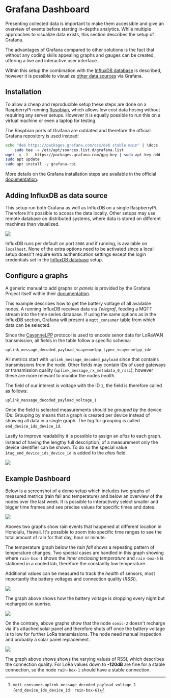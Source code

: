 # Grafana Dashboard

Presenting collected data is important to make them accessible and give an
overview of events before starting in-depths analytics. While multiple
approaches to visualize data exists, this section describes the setup of
Grafana.

The advantages of Grafana compared to other solutions is the fact that without
any coding skills appealing graphs and gauges can be created, offering a live
and interactive user interface.

Within this setup the combination with the [InfluxDB database](influxdb.md) is
described, however it is possible to visualize [other data sources][datasources]
via Grafana.

[datasources]: https://grafana.com/docs/grafana/latest/datasources/

## Installation

To allow a cheap and reproducible setup these steps are done on a RaspberryPi
running [Raspbian], which allows low cost data hosing without requiring any
server setups. However it is equally possible to run this on a virtual machine
or even a laptop for testing.

The Raspbian ports of Grafana are outdated and therefore the official
Grafana repository is used instead:

```bash
echo "deb https://packages.grafana.com/oss/deb stable main" | \docs
	sudo tee -a /etc/apt/sources.list.d/grafana.list 
wget -q -O - https://packages.grafana.com/gpg.key | sudo apt-key add -
sudo apt update
sudo apt install -y grafana-rpi
```

More details on the Grafana installation steps are available in the official
[documentation][grafana-debian].

## Adding InfluxDB as data source

This setup run both Grafana as well as InfluxDB on a single RaspberryPi.
Therefore it's possible to access the data locally. Other setups may use remote
database on distributed systems, where data is stored on different machines than
visualized.

![](../img/grafana_datasource.png)

InfluxDB runs per default on port `8086` and if running, is available on
`localhost`. None of the extra options need to be activated since a local setup
doesn't require extra authentication settings except the login credentials set
in the [InfluxDB database](influxdb.md) setup.


## Configure a graphs

A generic manual to add graphs or *panels* is provided by the Grafana Project
itself within their [documentation][panel].

This example describes how to get the battery voltage of all available nodes.
A running InfluxDB receives data via *Telegraf*, feeding a MQTT stream into the
time series database. If using the same options as in the InfluxDB section,
Grafana will present a `mqtt_consumer` table from which data can be selected.

Since the [CayenneLPP](/resources/cayennelpp) protocol is used to encode senor
data for LoRaWAN transmission, all fields in the table follow a specific schema:

```
uplink_message_decoded_payload_<cayennelpp_type>_<cayennelpp_id>
```

All metrics start with `uplink_message_decoded_payload` since that contains
transmissions from the node. Other fields may contain IDs of used gateways or
transmission quality (`uplink_message_rx_metadata_0_rssi`), however these are
more relevant to monitor the nodes *health*.

The field of our interest is voltage with the ID `1`, the field is therefore
called as follows:

```
uplink_message_decoded_payload_voltage_1
```

Once the field is selected measurements should be *grouped by* the device IDs.
Grouping by means that a graph is created per device instead of showing all data
in a single graph. The *tag* for grouping is called `end_device_ids_device_id`.

Lastly to improve readability it is possible to assign an *alias* to each graph.
Instead of having the lengthy full description[^1] of a measurement only the
device identifier can be shown. To do so the special value
`$tag_end_device_ids_device_id` is added to the *alias* field.

![](../img/grafana_add_voltage.png)

[^1]: `mqtt_consumer.uplink_message_decoded_payload_voltage_1 {end_device_ids_device_id: rain-box-6}`


[panel]: https://grafana.com/docs/grafana/latest/panels/add-a-panel/

## Example Dashboard

Below is a screenshot of a demo setup which includes two graphs of measured
metrics (rain fall and temperature) and below an overview of the nodes over the
last week. It is possible to interactively select smaller and bigger time frames
and see precise values for specific times and dates.

![](../img/grafana_rain_temperature.png)

Aboves two graphs show rain events that happened at different location in
Honolulu, Hawaii. It's possible to zoom into specific time ranges to see the
total amount of rain for that day, hour or minute.

The temperature graph below the *rain fall* shows a repeating pattern of
temperature changes. Two special cases are handled in this graph showing where
`rain-box-1` shows the *inner enclosing temperature* and `rain-box-6` is
stationed in a cooled lab, therefore the constantly low temperature.

Additional values can be measured to track the *health* of sensors, most
importantly the battery voltages and connection quality (*RSSI*).

![](../img/grafana_voltage.png)


The graph above shows how the battery voltage is dropping every night but
recharged on sunrise.

![](../img/grafana_voltage_low.png)

On the contrary, above graphs show that the node `sonic-2` doesn't recharge via
it's attached solar panel and therefore shuts off once the battery voltage is to
low for further LoRa transmissions. The node need manual inspection and
probably a solar panel replacement.

![](../img/grafana_rssi.png)

The graph above shows shows the varying values of RSSI, which describes the
connection quality. For LoRa values down to **-120dB** are fine for a stable
connection, so the node `rain-box-1` should have a stable connection.

[raspbian]: https://www.raspberrypi.org/downloads/raspbian/
[grafana-debian]: https://grafana.com/docs/grafana/latest/installation/debian/
